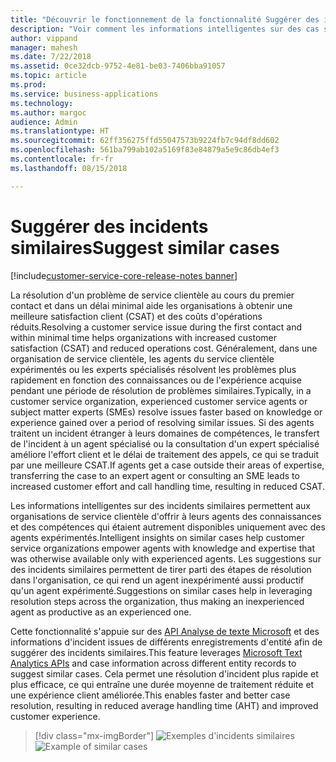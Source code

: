```yaml
---
title: "Découvrir le fonctionnement de la fonctionnalité Suggérer des incidents similaires dans Dynamics 365 for Customer Service"
description: "Voir comment les informations intelligentes sur des cas similaires permettent aux organisation de service clientèle d'offrir à leurs agents des connaissances et des compétences"
author: vippand
manager: mahesh
ms.date: 7/22/2018
ms.assetid: 0ce32dcb-9752-4e81-be03-7406bba91057
ms.topic: article
ms.prod: 
ms.service: business-applications
ms.technology: 
ms.author: margoc
audience: Admin
ms.translationtype: HT
ms.sourcegitcommit: 62ff356275ffd55047573b9224fb7c94df8dd602
ms.openlocfilehash: 561ba799ab102a5169f83e84879a5e9c86db4ef3
ms.contentlocale: fr-fr
ms.lasthandoff: 08/15/2018

---
```


#  <a name="suggest-similar-cases"></a><span data-ttu-id="5e438-103">Suggérer des incidents similaires</span><span class="sxs-lookup"><span data-stu-id="5e438-103">Suggest similar cases</span></span>  

[!include[customer-service-core-release-notes banner](../../includes/customer-service-core-release-notes.md)]



<span data-ttu-id="5e438-104">La résolution d'un problème de service clientèle au cours du premier contact et dans un délai minimal aide les organisations à obtenir une meilleure satisfaction client (CSAT) et des coûts d'opérations réduits.</span><span class="sxs-lookup"><span data-stu-id="5e438-104">Resolving a customer service issue during the first contact and within minimal time helps organizations with increased customer satisfaction (CSAT) and reduced operations cost.</span></span>  <span data-ttu-id="5e438-105">Généralement, dans une organisation de service clientèle, les agents du service clientèle expérimentés ou les experts spécialisés résolvent les problèmes plus rapidement en fonction des connaissances ou de l'expérience acquise pendant une période de résolution de problèmes similaires.</span><span class="sxs-lookup"><span data-stu-id="5e438-105">Typically, in a customer service organization, experienced customer service agents or subject matter experts (SMEs) resolve issues faster based on knowledge or experience gained over a period of resolving similar issues.</span></span> <span data-ttu-id="5e438-106">Si des agents traitent un incident étranger à leurs domaines de compétences, le transfert de l'incident à un agent spécialisé ou la consultation d'un expert spécialisé améliore l'effort client et le délai de traitement des appels, ce qui se traduit par une meilleure CSAT.</span><span class="sxs-lookup"><span data-stu-id="5e438-106">If agents get a case outside their areas of expertise, transferring the case to an expert agent or consulting an SME leads to increased customer effort and call handling time, resulting in reduced CSAT.</span></span>  

<span data-ttu-id="5e438-107">Les informations intelligentes sur des incidents similaires permettent aux organisations de service clientèle d'offrir à leurs agents des connaissances et des compétences qui étaient autrement disponibles uniquement avec des agents expérimentés.</span><span class="sxs-lookup"><span data-stu-id="5e438-107">Intelligent insights on similar cases help customer service organizations empower agents with knowledge and expertise that was otherwise available only with experienced agents.</span></span>  <span data-ttu-id="5e438-108">Les suggestions sur des incidents similaires permettent de tirer parti des étapes de résolution dans l'organisation, ce qui rend un agent inexpérimenté aussi productif qu'un agent expérimenté.</span><span class="sxs-lookup"><span data-stu-id="5e438-108">Suggestions on similar cases help in leveraging resolution steps across the organization, thus making an inexperienced agent as productive as an experienced one.</span></span>  

<span data-ttu-id="5e438-109">Cette fonctionnalité s'appuie sur des [API Analyse de texte Microsoft](https://azure.microsoft.com/en-in/services/cognitive-services/text-analytics/) et des informations d'incident issues de différents enregistrements d'entité afin de suggérer des incidents similaires.</span><span class="sxs-lookup"><span data-stu-id="5e438-109">This feature leverages [Microsoft Text Analytics APIs](https://azure.microsoft.com/en-in/services/cognitive-services/text-analytics/) and case information across different entity records to suggest similar cases.</span></span> <span data-ttu-id="5e438-110">Cela permet une résolution d'incident plus rapide et plus efficace, ce qui entraîne une durée moyenne de traitement réduite et une expérience client améliorée.</span><span class="sxs-lookup"><span data-stu-id="5e438-110">This enables faster and better case resolution, resulting in reduced average handling time (AHT) and improved customer experience.</span></span>

> [!div class="mx-imgBorder"]
> <span data-ttu-id="5e438-111">![](media/similar-cases.png "Exemples d'incidents similaires")</span><span class="sxs-lookup"><span data-stu-id="5e438-111">![](media/similar-cases.png "Example of similar cases")</span></span>

